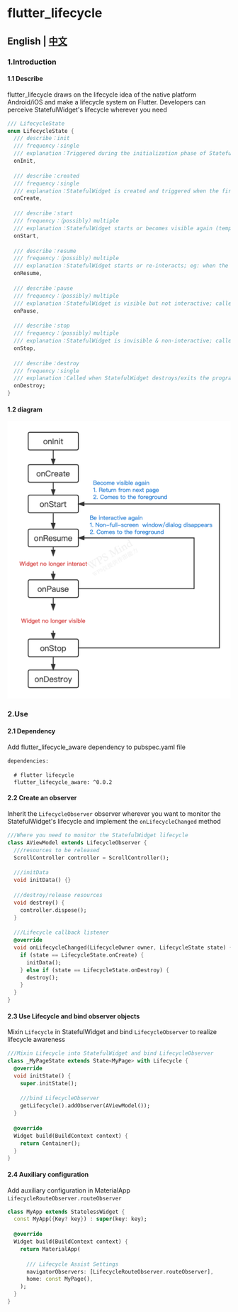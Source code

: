 # flutter_lifecycle

## English | [中文](https://github.com/RuffianZhong/flutter_lifecycle/blob/master/README_CN.md)

### 1.Introduction

#### 1.1 Describe

flutter_lifecycle draws on the lifecycle idea of the native platform Android/iOS and make a
lifecycle system on Flutter. Developers can perceive StatefulWidget's lifecycle wherever you need

```dart
/// LifecycleState
enum LifecycleState {
  /// describe：init
  /// frequency：single
  /// explanation：Triggered during the initialization phase of StatefulWidget creation
  onInit,

  /// describe：created
  /// frequency：single
  /// explanation：StatefulWidget is created and triggered when the first frame is rendered
  onCreate,

  /// describe：start
  /// frequency：（possibly）multiple
  /// explanation：StatefulWidget starts or becomes visible again (temporarily non-interactive); eg: when the page is first entered / when the non-fullscreen interface disappears; paired with #onStop
  onStart,

  /// describe：resume
  /// frequency：（possibly）multiple
  /// explanation：StatefulWidget starts or re-interacts; eg: when the page is interactive for the first time/non-fullscreen interface disappears; paired with #onPause
  onResume,

  /// describe：pause
  /// frequency：（possibly）multiple
  /// explanation：StatefulWidget is visible but not interactive; called when the StatefulWidget loses focus/enters the background/is blocked by the system or a custom non-fullscreen popup; paired with #onResume
  onPause,

  /// describe：stop
  /// frequency：（possibly）multiple
  /// explanation：StatefulWidget is invisible & non-interactive; called when the StatefulWidget completely leaves the user's field of view/enters the background/is blocked by the system or a custom full-screen popup; paired with #onStart
  onStop,

  /// describe：destroy
  /// frequency：single
  /// explanation：Called when StatefulWidget destroys/exits the program
  onDestroy;
}
```

#### 1.2 diagram

![](https://github.com/RuffianZhong/flutter_lifecycle/blob/master/assets/lifecycle.png)

### 2.Use

#### 2.1 Dependency

Add flutter_lifecycle_aware dependency to pubspec.yaml file

```
dependencies:

  # flutter lifecycle
  flutter_lifecycle_aware: ^0.0.2
```

#### 2.2 Create an observer

Inherit the ```LifecycleObserver``` observer wherever you want to monitor the StatefulWidget's
lifecycle and implement the ```onLifecycleChanged``` method

```dart
///Where you need to monitor the StatefulWidget lifecycle
class AViewModel extends LifecycleObserver {
  ///resources to be released
  ScrollController controller = ScrollController();

  ///initData
  void initData() {}

  ///destroy/release resources
  void destroy() {
    controller.dispose();
  }

  ///Lifecycle callback listener
  @override
  void onLifecycleChanged(LifecycleOwner owner, LifecycleState state) {
    if (state == LifecycleState.onCreate) {
      initData();
    } else if (state == LifecycleState.onDestroy) {
      destroy();
    }
  }
}
```

#### 2.3 Use Lifecycle and bind observer objects

Mixin ```Lifecycle``` in StatefulWidget and bind ```LifecycleObserver``` to realize lifecycle awareness

```dart
///Mixin Lifecycle into StatefulWidget and bind LifecycleObserver
class _MyPageState extends State<MyPage> with Lifecycle {
  @override
  void initState() {
    super.initState();

    ///bind LifecycleObserver
    getLifecycle().addObserver(AViewModel());
  }

  @override
  Widget build(BuildContext context) {
    return Container();
  }
}
```

#### 2.4 Auxiliary configuration

Add auxiliary configuration in MaterialApp ```LifecycleRouteObserver.routeObserver```

```dart
class MyApp extends StatelessWidget {
  const MyApp({Key? key}) : super(key: key);

  @override
  Widget build(BuildContext context) {
    return MaterialApp(

      /// Lifecycle Assist Settings
      navigatorObservers: [LifecycleRouteObserver.routeObserver],
      home: const MyPage(),
    );
  }
}
```


